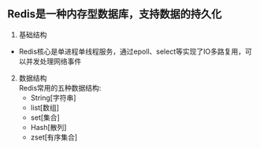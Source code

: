 ## Redis是一种内存型数据库，支持数据的持久化
1. 基础结构
  - Redis核心是单进程单线程服务，通过epoll、select等实现了IO多路复用，可以并发处理网络事件
2. 数据结构   
   Redis常用的五种数据结构:   
   - String[字符串]
   -    list[数组]
   -   set[集合]
   -    Hash[散列]
   -    zset[有序集合]
  